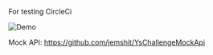 For testing CircleCi

![Demo](https://raw.githubusercontent.com/jemshit/Challenge/master/files/screen_video.gif)

Mock API: https://github.com/jemshit/YsChallengeMockApi